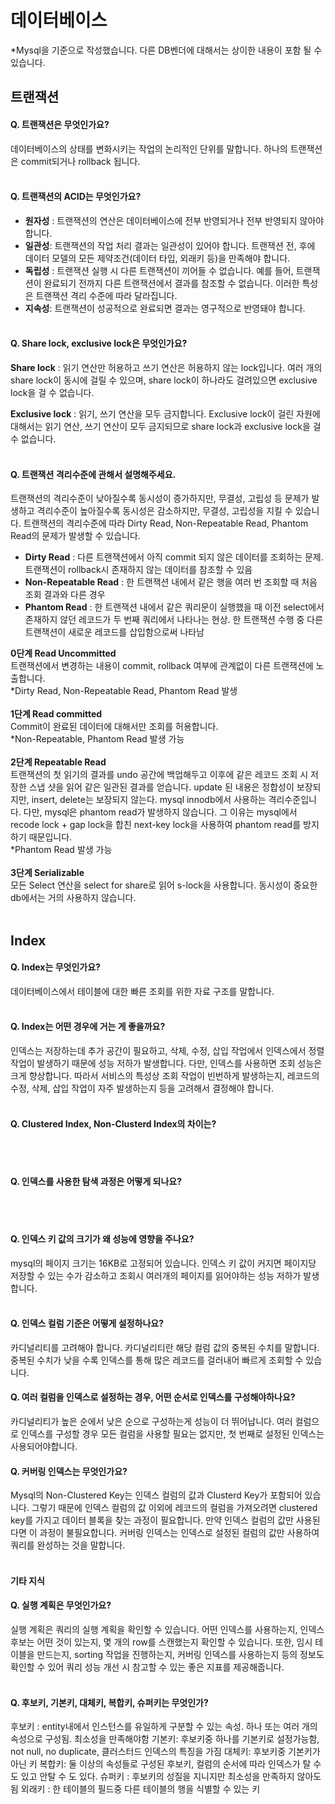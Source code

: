 # 데이터베이스

*Mysql을 기준으로 작성했습니다. 다른 DB벤더에 대해서는 상이한 내용이 포함 될 수 있습니다.
## 트랜잭션
#### Q. 트랜잭션은 무엇인가요?
데이터베이스의 상태를 변화시키는 작업의 논리적인 단위를 말합니다. 하나의 트랜잭션은 commit되거나 rollback 됩니다.
<br/><br/>
#### Q. 트랜잭션의 ACID는 무엇인가요?
- **원자성** : 트랜잭션의 연산은 데이터베이스에 전부 반영되거나 전부 반영되지 않아야 합니다.
- **일관성**: 트랜잭션의 작업 처리 결과는 일관성이 있어야 합니다. 트랜잭션 전, 후에 데이터 모델의 모든 제약조건(데이터 타입, 외래키 등)을 만족해야 합니다.
- **독립성** : 트랜잭션 실행 시 다른 트랜잭션이 끼어들 수 없습니다. 예를 들어, 트랜잭션이 완료되기 전까지 다른 트랜잭션에서 결과를 참조할 수 없습니다. 이러한 특성은 트랜잭션 격리 수준에 따라 달라집니다.
- **지속성**: 트랜잭션이 성공적으로 완료되면 결과는 영구적으로 반영돼야 합니다.
<br/><br/>
#### Q. Share lock, exclusive lock은 무엇인가요?
**Share lock** : 읽기 연산만 허용하고 쓰기 연산은 허용하지 않는 lock입니다. 여러 개의 share lock이 동시에 걸릴 수 있으며, share lock이 하나라도 걸려있으면 exclusive lock을 걸 수 없습니다.

**Exclusive lock** : 읽기, 쓰기 연산을 모두 금지합니다. Exclusive lock이 걸린 자원에 대해서는 읽기 연산, 쓰기 연산이 모두 금지되므로 share lock과 exclusive lock을 걸 수 없습니다.
<br/><br/>

#### Q. 트랜잭션 격리수준에 관해서 설명해주세요.
트랜잭션의 격리수준이 낮아질수록 동시성이 증가하지만, 무결성, 고립성 등 문제가 발생하고 격리수준이 높아질수록 동시성은 감소하지만, 무결성, 고립성을 지킬 수 있습니다. 트랜잭션의 격리수준에 따라 Dirty Read, Non-Repeatable Read, Phantom Read의 문제가 발생할 수 있습니다.
<br/>
- **Dirty Read** : 다른 트랜잭션에서 아직 commit 되지 않은 데이터를 조회하는 문제. 트랜잭션이 rollback시 존재하지 않는 데이터를 참조할 수 있음
- **Non-Repeatable Read** : 한 트랜잭션 내에서 같은 행을 여러 번 조회할 때 처음 조회 결과와 다른 경우
- **Phantom Read** : 한 트랜잭션 내에서 같은 쿼리문이 실행했을 때 이전 select에서 존재하지 않던 레코드가 두 번째 쿼리에서 나타나는 현상. 한 트랜잭션 수행 중 다른 트랜잭션이 새로운 레코드를 삽입함으로써 나타남

**0단계 Read Uncommitted**  
트랜잭션에서 변경하는 내용이 commit, rollback 여부에 관계없이 다른 트랜잭션에 노출합니다.  
*Dirty Read, Non-Repeatable Read, Phantom Read 발생
<br/><br/>
**1단계 Read committed**  
Commit이 완료된 데이터에 대해서만 조회를 허용합니다.  
*Non-Repeatable, Phantom Read 발생 가능
<br/><br/>
**2단계 Repeatable Read**  
트랜잭션의 첫 읽기의 결과를 undo 공간에 백업해두고 이후에 같은 레코드 조회 시 저장한 스냅 샷을 읽어 같은 일관된 결과를 얻습니다. update 된 내용은 정합성이 보장되지만, insert, delete는 보장되지 않는다. mysql innodb에서 사용하는 격리수준입니다. 다만, mysql은 phantom read가 발생하지 않습니다. 그 이유는 mysql에서 recode lock + gap lock을 합친 next-key lock을 사용하여 phantom read를 방지하기 때문입니다.  
*Phantom Read 발생 가능
<br/><br/>
**3단계 Serializable**  
모든 Select 연산을 select for share로 읽어 s-lock을 사용합니다. 동시성이 중요한 db에서는 거의 사용하지 않습니다.
<br/><br/>

## Index

#### Q. Index는 무엇인가요?
데이터베이스에서 테이블에 대한 빠른 조회를 위한 자료 구조를 말합니다.
<br/><br/>

#### Q. Index는 어떤 경우에 거는 게 좋을까요?  
인덱스는 저장하는데 추가 공간이 필요하고, 삭제, 수정, 삽입 작업에서 인덱스에서 정렬 작업이 발생하기 때문에 성능 저하가 발생합니다. 다만, 인덱스를 사용하면 조회 성능은 크게 향상합니다. 따라서 서비스의 특성상 조회 작업이 빈번하게 발생하는지, 레코드의 수정, 삭제, 삽입 작업이 자주 발생하는지 등을 고려해서 결정해야 합니다.
<br/><br/>

#### Q. Clustered Index, Non-Clusterd Index의 차이는?  
<br/><br/>


#### Q. 인덱스를 사용한 탐색 과정은 어떻게 되나요?  

<br/><br/>

#### Q. 인덱스 키 값의 크기가 왜 성능에 영향을 주나요?  
mysql의 페이지 크기는 16KB로 고정되어 있습니다. 인덱스 키 값이 커지면 페이지당 저장할 수 있는 수가 감소하고 조회시 여러개의 페이지를 읽어야하는 성능 저하가 발생합니다.
<br/><br/>

#### Q. 인덱스 컬럼 기준은 어떻게 설정하나요?
카디널리티를 고려해야 합니다. 카디널리티란 해당 컬럼 값의 중복된 수치를 말합니다. 중복된 수치가 낮을 수록 인덱스를 통해 많은 레코드를 걸러내어 빠르게 조회할 수 있습니다.

#### Q. 여러 컬럼을 인덱스로 설정하는 경우, 어떤 순서로 인덱스를 구성해야하나요?
카디널리티가 높은 순에서 낮은 순으로 구성하는게 성능이 더 뛰어납니다. 여러 컬럼으로 인덱스를 구성할 경우 모든 컬럼을 사용할 필요는 없지만, 첫 번째로 설정된 인덱스는 사용되어야합니다.


#### Q. 커버링 인덱스는 무엇인가요?    
Mysql의 Non-Clustered Key는 인덱스 컬럼의 값과 Clusterd Key가 포함되어 있습니다. 그렇기 때문에 인덱스 컬럼의 값 이외에 레코드의 컬럼을 가져오려면 clustered key를 가지고 데이터 블록을 찾는 과정이 필요합니다. 만약 인덱스 컬럼의 값만 사용된다면 이 과정이 불필요합니다. 커버링 인덱스는 인덱스로 설정된 컬럼의 값만 사용하여 쿼리를 완성하는 것을 말합니다.
<br/><br/>


#### 기타 지식

#### Q. 실행 계획은 무엇인가요?  
실행 계획은 쿼리의 실행 계획을 확인할 수 있습니다. 어떤 인덱스를 사용하는지, 인덱스 후보는 어떤 것이 있는지, 몇 개의 row를 스캔했는지 확인할 수 있습니다. 또한, 임시 테이블을 만드는지, sorting 작업을 진행하는지, 커버링 인덱스를 사용하는지 등의 정보도 확인할 수 있어 쿼리 성능 개선 시 참고할 수 있는 좋은 지표를 제공해줍니다.
<br/><br/>

#### Q. 후보키, 기본키, 대체키, 복합키, 슈퍼키는 무엇인가?  
후보키 : entity내에서 인스턴스를 유일하게 구분할 수 있는 속성. 하나 또는 여러 개의 속성으로 구성됨. 최소성을 만족해야함
기본키: 후보키중 하나를 기본키로 설정가능함, not null, no duplicate, 클러스터드 인덱스의 특징을 가짐
대체키: 후보키중 기본키가 아닌 키
복합키: 둘 이상의 속성들로 구성된 후보키, 컬럼의 순서에 따라 인덱스가 탈 수도 있고 안탈 수 도 있다.
슈퍼키 : 후보키의 성질을 지니지만 최소성을 만족하지 않아도 됨
외래키 : 한 테이블의 필드중 다른 테이블의 행을 식별할 수 있는 키
<br/><br/>
